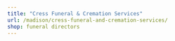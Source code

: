```yaml
---
title: "Cress Funeral & Cremation Services"
url: /madison/cress-funeral-and-cremation-services/
shop: funeral directors
---
```


